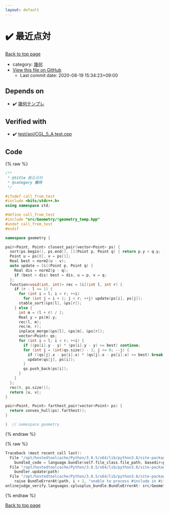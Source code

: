 ```yaml
---
layout: default
---
```


<!-- mathjax config similar to math.stackexchange -->
<script type="text/javascript" async
  src="https://cdnjs.cloudflare.com/ajax/libs/mathjax/2.7.5/MathJax.js?config=TeX-MML-AM_CHTML">
</script>
<script type="text/x-mathjax-config">
  MathJax.Hub.Config({
    TeX: { equationNumbers: { autoNumber: "AMS" }},
    tex2jax: {
      inlineMath: [ ['$','$'] ],
      processEscapes: true
    },
    "HTML-CSS": { matchFontHeight: false },
    displayAlign: "left",
    displayIndent: "2em"
  });
</script>

<script type="text/javascript" src="https://cdnjs.cloudflare.com/ajax/libs/jquery/3.4.1/jquery.min.js"></script>
<script src="https://cdn.jsdelivr.net/npm/jquery-balloon-js@1.1.2/jquery.balloon.min.js" integrity="sha256-ZEYs9VrgAeNuPvs15E39OsyOJaIkXEEt10fzxJ20+2I=" crossorigin="anonymous"></script>
<script type="text/javascript" src="../../../assets/js/copy-button.js"></script>
<link rel="stylesheet" href="../../../assets/css/copy-button.css" />


# :heavy_check_mark: 最近点対

<a href="../../../index.html">Back to top page</a>

* category: <a href="../../../index.html#8f833136c094b0b1f887309fa147399d">幾何</a>
* <a href="{{ site.github.repository_url }}/blob/master/src/Geometry/closest_pair.hpp">View this file on GitHub</a>
    - Last commit date: 2020-08-19 15:34:23+09:00




## Depends on

* :heavy_check_mark: <a href="!geometry_temp.hpp.html">幾何テンプレ</a>


## Verified with

* :heavy_check_mark: <a href="../../../verify/test/aoj/CGL_5_A.test.cpp.html">test/aoj/CGL_5_A.test.cpp</a>


## Code

<a id="unbundled"></a>
{% raw %}
```cpp
/**
 * @title 最近点対
 * @category 幾何
 */

#ifndef call_from_test
#include <bits/stdc++.h>
using namespace std;

#define call_from_test
#include "src/Geometry/!geometry_temp.hpp"
#undef call_from_test
#endif

namespace geometry {

pair<Point, Point> closest_pair(vector<Point> ps) {
  sort(ps.begin(), ps.end(), [](Point p, Point q) { return p.y < q.y; });
  Point u = ps[0], v = ps[1];
  Real best = norm2(u - v);
  auto update = [&](Point p, Point q) {
    Real dis = norm2(p - q);
    if (best > dis) best = dis, u = p, v = q;
  };
  function<void(int, int)> rec = [&](int l, int r) {
    if (r - l <= 1) {
      for (int i = l; i < r; ++i)
        for (int j = i + 1; j < r; ++j) update(ps[i], ps[j]);
      stable_sort(&ps[l], &ps[r]);
    } else {
      int m = (l + r) / 2;
      Real y = ps[m].y;
      rec(l, m);
      rec(m, r);
      inplace_merge(&ps[l], &ps[m], &ps[r]);
      vector<Point> qs;
      for (int i = l; i < r; ++i) {
        if ((ps[i].y - y) * (ps[i].y - y) >= best) continue;
        for (int j = (int)qs.size() - 1; j >= 0; --j) {
          if ((qs[j].x - ps[i].x) * (qs[j].x - ps[i].x) >= best) break;
          update(qs[j], ps[i]);
        }
        qs.push_back(ps[i]);
      }
    }
  };
  rec(0, ps.size());
  return {u, v};
}

pair<Point, Point> farthest_pair(vector<Point> ps) {
  return convex_hull(ps).farthest();
}

}  // namespace geometry
```
{% endraw %}

<a id="bundled"></a>
{% raw %}
```cpp
Traceback (most recent call last):
  File "/opt/hostedtoolcache/Python/3.8.5/x64/lib/python3.8/site-packages/onlinejudge_verify/docs.py", line 349, in write_contents
    bundled_code = language.bundle(self.file_class.file_path, basedir=pathlib.Path.cwd())
  File "/opt/hostedtoolcache/Python/3.8.5/x64/lib/python3.8/site-packages/onlinejudge_verify/languages/cplusplus.py", line 185, in bundle
    bundler.update(path)
  File "/opt/hostedtoolcache/Python/3.8.5/x64/lib/python3.8/site-packages/onlinejudge_verify/languages/cplusplus_bundle.py", line 306, in update
    raise BundleErrorAt(path, i + 1, "unable to process #include in #if / #ifdef / #ifndef other than include guards")
onlinejudge_verify.languages.cplusplus_bundle.BundleErrorAt: src/Geometry/closest_pair.hpp: line 11: unable to process #include in #if / #ifdef / #ifndef other than include guards

```
{% endraw %}

<a href="../../../index.html">Back to top page</a>

